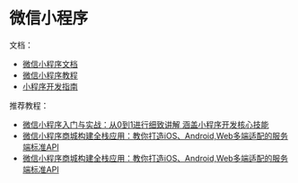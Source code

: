 # 微信小程序

文档：

- [微信小程序文档](https://developers.weixin.qq.com/miniprogram/introduction/index.html)
- [微信小程序教程](https://developers.weixin.qq.com/miniprogram/dev/#%E5%B0%8F%E7%A8%8B%E5%BA%8F%E7%AE%80%E4%BB%8B)
- [小程序开发指南](https://developers.weixin.qq.com/ebook?action=get_post_info&docid=0008aeea9a8978ab0086a685851c0a)

推荐教程：

- [微信小程序入门与实战：从0到1进行细致讲解 涵盖小程序开发核心技能](https://coding.imooc.com/class/75.html)
- [微信小程序商城构建全栈应用：教你打造iOS、Android,Web多端适配的服务端标准API](https://coding.imooc.com/class/97.html)
- [微信小程序商城构建全栈应用：教你打造iOS、Android,Web多端适配的服务端标准API](https://coding.imooc.com/class/251.html)